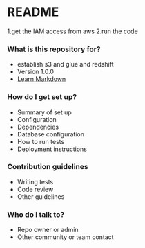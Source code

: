 # README #

1.get the IAM access from aws
2.run the code

### What is this repository for? ###

* establish s3 and glue and redshift
* Version 1.0.0
* [Learn Markdown](https://bitbucket.org/tutorials/markdowndemo)

### How do I get set up? ###

* Summary of set up
* Configuration
* Dependencies
* Database configuration
* How to run tests
* Deployment instructions

### Contribution guidelines ###

* Writing tests
* Code review
* Other guidelines

### Who do I talk to? ###

* Repo owner or admin
* Other community or team contact